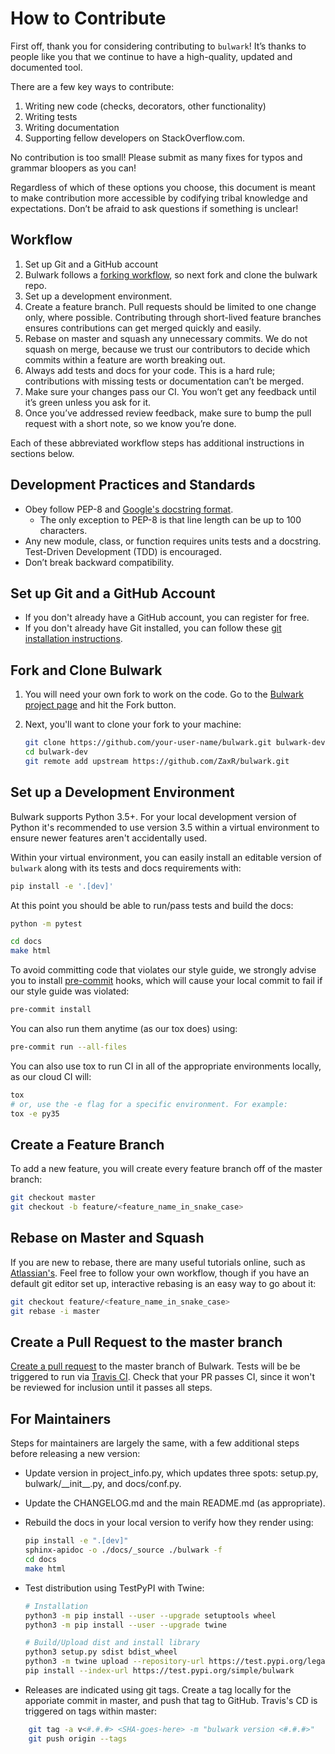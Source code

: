 How to Contribute
============

First off, thank you for considering contributing to `bulwark`! It’s thanks to people like you that we continue to have a high-quality, updated and documented tool.

There are a few key ways to contribute:
1. Writing new code (checks, decorators, other functionality)
2. Writing tests
3. Writing documentation
4. Supporting fellow developers on StackOverflow.com.

No contribution is too small! Please submit as many fixes for typos and grammar bloopers as you can!

Regardless of which of these options you choose, this document is meant to make contribution more accessible by codifying tribal knowledge and expectations. Don’t be afraid to ask questions if something is unclear!

Workflow
--------
1. Set up Git and a GitHub account
2. Bulwark follows a [forking workflow](https://www.atlassian.com/git/tutorials/comparing-workflows/forking-workflow), so next fork and clone the bulwark repo.
3. Set up a development environment.
4. Create a feature branch. Pull requests should be limited to one change only, where possible. Contributing through short-lived feature branches ensures contributions can get merged quickly and easily.
5. Rebase on master and squash any unnecessary commits. We do not squash on merge, because we trust our contributors to decide which commits within a feature are worth breaking out.
6. Always add tests and docs for your code. This is a hard rule; contributions with missing tests or documentation can’t be merged.
7. Make sure your changes pass our CI. You won’t get any feedback until it’s green unless you ask for it.
8. Once you’ve addressed review feedback, make sure to bump the pull request with a short note, so we know you’re done.

Each of these abbreviated workflow steps has additional instructions in sections below.


Development Practices and Standards
-----------------------------------
- Obey follow PEP-8 and [Google's docstring format](https://sphinxcontrib-napoleon.readthedocs.io/en/latest/example_google.html).
  - The only exception to PEP-8 is that line length can be up to 100 characters.
- Any new module, class, or function requires units tests and a docstring. Test-Driven Development (TDD) is encouraged.
- Don’t break backward compatibility.


Set up Git and a GitHub Account
-------------------------------

-   If you don\'t already have a GitHub account, you can register for
    free.
-   If you don\'t already have Git installed, you can follow these [git
    installation
    instructions](https://help.github.com/en/articles/set-up-git).


Fork and Clone Bulwark
----------------------

1.  You will need your own fork to work on the code. Go to the [Bulwark
    project page](https://github.com/ZaxR/bulwark) and hit the Fork
    button.
2.  Next, you\'ll want to clone your fork to your machine:

    ```bash
    git clone https://github.com/your-user-name/bulwark.git bulwark-dev
    cd bulwark-dev
    git remote add upstream https://github.com/ZaxR/bulwark.git
    ```


Set up a Development Environment
--------------------------------

Bulwark supports Python 3.5+. For your local development version of Python it\'s recommended to
use version 3.5 within a virtual environment to ensure newer features aren\'t accidentally used.

Within your virtual environment, you can easily install an editable version of `bulwark` along with
its tests and docs requirements with:

```bash
pip install -e '.[dev]'
```

At this point you should be able to run/pass tests and build the docs:

```bash
python -m pytest

cd docs
make html
```

To avoid committing code that violates our style guide, we strongly advise you to install [pre-commit](https://pre-commit.com/) hooks, which will cause your local commit to fail if our style guide was violated:

```bash
pre-commit install
```

You can also run them anytime (as our tox does) using:

```bash
pre-commit run --all-files
```

You can also use tox to run CI in all of the appropriate environments locally, as our cloud CI will:
```bash
tox
# or, use the -e flag for a specific environment. For example:
tox -e py35
```


Create a Feature Branch
-----------------------

To add a new feature, you will create every feature branch off of the master branch:

```bash
git checkout master
git checkout -b feature/<feature_name_in_snake_case>
```


Rebase on Master and Squash
---------------------------
If you are new to rebase, there are many useful tutorials online, such as [Atlassian's](https://www.atlassian.com/git/tutorials/rewriting-history/git-rebase). Feel free to follow your own workflow, though if you have an default git editor set up, interactive rebasing is an easy way to go about it:

```bash
git checkout feature/<feature_name_in_snake_case>
git rebase -i master
```


Create a Pull Request to the master branch
-------------------------------------------

[Create a pull
request](https://help.github.com/en/articles/creating-a-pull-request-from-a-fork)
to the master branch of Bulwark. Tests will be be triggered to run via
[Travis CI](https://travis-ci.com/ZaxR/bulwark). Check that your PR
passes CI, since it won\'t be reviewed for inclusion until
it passes all steps.

For Maintainers
---------------

Steps for maintainers are largely the same, with a few additional steps before releasing a new version:

-   Update version in project\_info.py, which updates three spots: setup.py, bulwark/\_\_init\_\_.py, and docs/conf.py.
-   Update the CHANGELOG.md and the main README.md (as appropriate).
-   Rebuild the docs in your local version to verify how they render using:

    ```bash
    pip install -e ".[dev]"
    sphinx-apidoc -o ./docs/_source ./bulwark -f
    cd docs
    make html
    ```
-   Test distribution using TestPyPI with Twine:

    ```bash
    # Installation
    python3 -m pip install --user --upgrade setuptools wheel
    python3 -m pip install --user --upgrade twine

    # Build/Upload dist and install library
    python3 setup.py sdist bdist_wheel
    python3 -m twine upload --repository-url https://test.pypi.org/legacy/ dist/*
    pip install --index-url https://test.pypi.org/simple/bulwark
    ```
-   Releases are indicated using git tags. Create a tag locally for the apporiate commit in master, and push that tag to GitHub. Travis's CD is triggered on tags within master:

```bash
    git tag -a v<#.#.#> <SHA-goes-here> -m "bulwark version <#.#.#>"
    git push origin --tags
```
